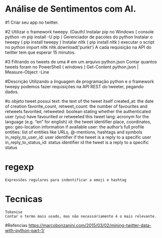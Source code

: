 # Análise de Sentimentos com AI.

#1 Criar seu app no twitter.

#2 Utilizar o framework tweepy. (Oauth) 
    Instalar pip no Windows ( console python -m pip install -U pip ) Gerenciador de pacotes do python
    Instalar o tweepy ( pip install tweepy )
    Instalar nltk ( pip install nltk )
    executar o script no python import nltk nltk.download('punkt')
    A cada requisição na API do twitter tem que esperar 15 minutos.

#3 Filtrando os tweets de uma # em um arquivo python.json
    Contar quantos tweets foram no PowerShell ( windows )  Get-Content python.json | Measure-Object -Line

#Descrição
    Utilizando a linguagem de programação python e o framework tweepy podemos fazer requisições na API REST do  tweeter,
    pegando dados.

#o objeto tweet possuí
    text: the text of the tweet itself
    created_at: the date of creation
    favorite_count, retweet_count: the number of favourites and retweets
    favorited, retweeted: boolean stating whether the authenticated user (you) have favourited or retweeted this tweet
    lang: acronym for the language (e.g. “en” for english)
    id: the tweet identifier
    place, coordinates, geo: geo-location information if available
    user: the author’s full profile
    entities: list of entities like URLs, @-mentions, hashtags and symbols
    in_reply_to_user_id: user identifier if the tweet is a reply to a specific user
    in_reply_to_status_id: status identifier id the tweet is a reply to a specific status


# regexp 
    Expressões regulares para indentificar a emoji e hashtag

# Tecnicas
    Tokenise 
    Contar o termo mais usado, mas não necessáriamente é o mais relevante.

#Refencias
https://marcobonzanini.com/2015/03/02/mining-twitter-data-with-python-part-1/
